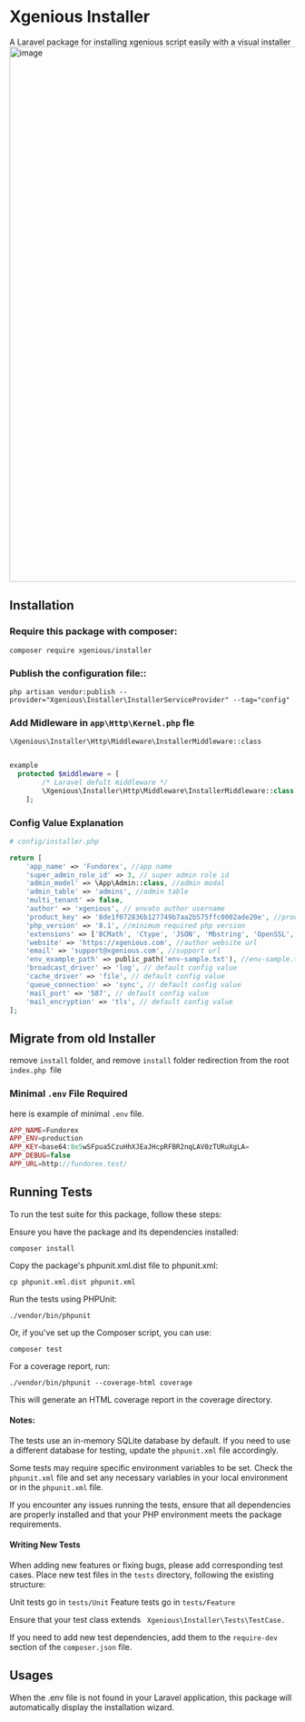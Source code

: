 # Xgenious Installer
A Laravel package for installing xgenious script easily with a visual installer
<img width="941" alt="image" src="https://github.com/xgenious-official/xgenious-installer/assets/28456389/b9877021-ee8a-456d-9428-e19949f9cf6a">


## Installation

### Require this package with composer:

```shell
composer require xgenious/installer
```

### Publish the configuration file::

```shell
php artisan vendor:publish --provider="Xgenious\Installer\InstallerServiceProvider" --tag="config"
```

### Add Midleware in ```app\Http\Kernel.php``` fle
``
\Xgenious\Installer\Http\Middleware\InstallerMiddleware::class
``
```php

example
  protected $middleware = [
        /* Laravel defult middleware */
        \Xgenious\Installer\Http\Middleware\InstallerMiddleware::class
    ];
````

### Config Value Explanation

```php
# config/installer.php

return [
    'app_name' => 'Fundorex', //app name 
    'super_admin_role_id' => 3, // super admin role id
    'admin_model' => \App\Admin::class, //admin modal 
    'admin_table' => 'admins', //admin table
    'multi_tenant' => false,
    'author' => 'xgenious', // envato author username
    'product_key' => '8de1f072836b127749b7aa2b575ffc0002ade20e', //product key from xgenious license server
    'php_version' => '8.1', //minimum required php version
    'extensions' => ['BCMath', 'Ctype', 'JSON', 'Mbstring', 'OpenSSL', 'PDO', 'pdo_mysql', 'Tokenizer', 'XML', 'cURL', 'fileinfo'], //required php extensions
    'website' => 'https://xgenious.com', //author website url
    'email' => 'support@xgenious.com', //support url
    'env_example_path' => public_path('env-sample.txt'), //env-sample.txt file locaation, env will be generate based on this file contenant
    'broadcast_driver' => 'log', // default config value 
    'cache_driver' => 'file', // default config value 
    'queue_connection' => 'sync', // default config value 
    'mail_port' => '587', // default config value 
    'mail_encryption' => 'tls', // default config value 
];
```

## Migrate from old Installer
remove ``install`` folder, and remove ``install`` folder redirection from the root ``index.php ``file

### Minimal ``.env`` File Required
here is example of minimal ``.env`` file.

```php
APP_NAME=Fundorex
APP_ENV=production
APP_KEY=base64:8e5wSFpua5CzuHhXJEaJHcpRFBR2nqLAV0zTURuXgLA=
APP_DEBUG=false
APP_URL=http://fundorex.test/
```

## Running Tests
To run the test suite for this package, follow these steps:

Ensure you have the package and its dependencies installed:
```shell
composer install
```

Copy the package's phpunit.xml.dist file to phpunit.xml:
```shell
cp phpunit.xml.dist phpunit.xml
```

Run the tests using PHPUnit:
```shell
./vendor/bin/phpunit
```
Or, if you've set up the Composer script, you can use:
```shell
composer test
```

For a coverage report, run:

```shell
./vendor/bin/phpunit --coverage-html coverage
```

This will generate an HTML coverage report in the coverage directory.

#### Notes:

The tests use an in-memory SQLite database by default. If you need to use a different database for testing, update the ``phpunit.xml`` file accordingly.

Some tests may require specific environment variables to be set. Check the ``phpunit.xml`` file and set any necessary variables in your local environment or in the ``phpunit.xml`` file.

If you encounter any issues running the tests, ensure that all dependencies are properly installed and that your PHP environment meets the package requirements.

#### Writing New Tests
When adding new features or fixing bugs, please add corresponding test cases. Place new test files in the ``tests`` directory, following the existing structure:

Unit tests go in ``tests/Unit``
Feature tests go in ``tests/Feature``

Ensure that your test class extends
`` Xgenious\Installer\Tests\TestCase.``

If you need to add new test dependencies, add them to the ``require-dev`` section of the ``composer.json`` file.


## Usages

When the .env file is not found in your Laravel application, this package will automatically display the installation wizard.
